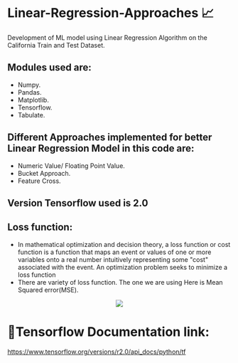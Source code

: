 # Linear-Regression-Approaches :chart_with_upwards_trend:

Development of ML model using Linear Regression Algorithm on the California Train and Test Dataset.

## Modules used are:

* Numpy.
* Pandas.
* Matplotlib.
* Tensorflow.
* Tabulate.


## Different Approaches implemented for better Linear Regression Model in this code are:
* Numeric Value/ Floating Point Value.
* Bucket Approach.
* Feature Cross.

## Version Tensorflow used is 2.0
## Loss function:
* In mathematical optimization and decision theory, a loss function or cost function is a function that maps an event or values of one or more variables onto a real number intuitively representing some "cost" associated with the event. 
An optimization problem seeks to minimize a loss function
* There are variety of loss function. The one we are using Here is Mean Squared error(MSE).
<p align="center">
  <img  src="https://4.bp.blogspot.com/-wG7IbjTfE6k/XGUvqm7TCVI/AAAAAAAAAZU/vpH1kuKTIooKTcVlnm1EVRCXLVZM9cPNgCLcBGAs/s1600/formula-MAE-MSE-RMSE-RSquared.JPG">
</p>


#  :open_file_folder:Tensorflow Documentation link:
https://www.tensorflow.org/versions/r2.0/api_docs/python/tf
                                 
